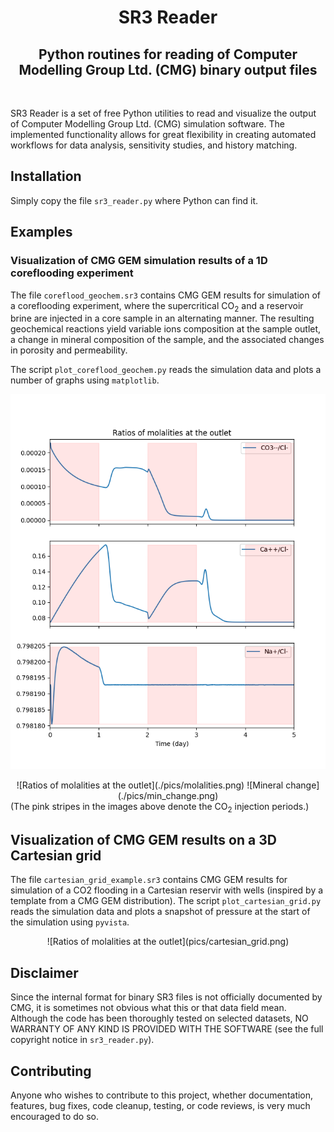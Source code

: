 <div align="center">

# SR3 Reader
## Python routines for reading of Computer Modelling Group Ltd. (CMG) binary output files

</div>

&nbsp; 

SR3 Reader is a set of free Python utilities to read and visualize the output of Computer Modelling Group Ltd. (CMG) simulation software. The implemented functionality allows for great flexibility in creating automated workflows for data analysis, sensitivity studies, and history matching.

## Installation

Simply copy the file  `sr3_reader.py` where Python can find it. 

## Examples

### Visualization of CMG GEM simulation results of a 1D coreflooding experiment

The file  `coreflood_geochem.sr3` contains CMG GEM results for simulation of a coreflooding experiment, where the supercritical CO<sub>2</sub> and a reservoir brine are injected in a core sample in an alternating manner. The resulting  geochemical reactions yield variable ions composition at the sample outlet, a change in mineral composition of the sample, and the associated changes in porosity and permeability.

The script  `plot_coreflood_geochem.py` reads the simulation data and plots a number of graphs using `matplotlib`.   

![Ratios of molalities at the outlet](./pics/molalities.png)

<div align="center">
![Ratios of molalities at the outlet](./pics/molalities.png)
![Mineral change](./pics/min_change.png)
</div>
(The pink stripes in the images above denote the CO<sub>2</sub> injection periods.)

## Visualization of CMG GEM results on a 3D Cartesian grid  

The file  `cartesian_grid_example.sr3` contains CMG GEM results for simulation of a CO2 flooding in a Cartesian reservir with wells (inspired by a template from a CMG GEM distribution). The script `plot_cartesian_grid.py` reads the simulation data and plots a snapshot of pressure at the start of the simulation using  `pyvista`.

<div align="center">
![Ratios of molalities at the outlet](pics/cartesian_grid.png)
</div>

## Disclaimer

Since the internal format for binary SR3 files is not officially documented by CMG, it is sometimes not obvious what this or that data field mean. Although the code has been thoroughly tested on selected datasets, NO WARRANTY OF ANY KIND IS  PROVIDED WITH THE SOFTWARE (see the full copyright notice in `sr3_reader.py`).

## Contributing

Anyone who wishes to contribute to this project, whether documentation, features, bug fixes, code cleanup, testing, or code reviews, is very much encouraged to do so.
